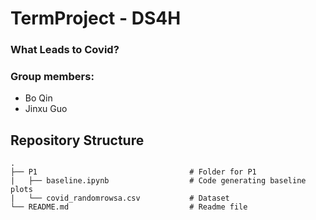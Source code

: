 # TermProject - DS4H

### What Leads to Covid?

### Group members:

- Bo Qin
- Jinxu Guo

## Repository Structure

```
.
├── P1                                  # Folder for P1
|   ├── baseline.ipynb                  # Code generating baseline plots
|   └── covid_randomrowsa.csv           # Dataset
└── README.md                           # Readme file
```
